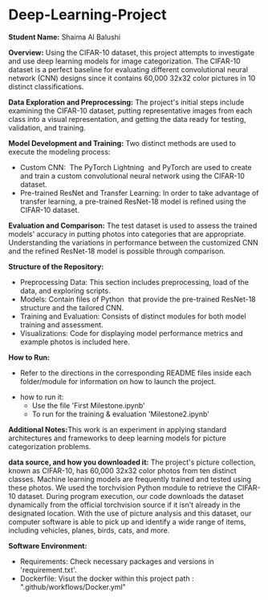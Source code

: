 # Deep-Learning-Project
<b>Student Name:</b> Shaima Al Balushi

<b>Overview:</b> Using the CIFAR-10 dataset, this project attempts to investigate and use deep learning models for image categorization. The CIFAR-10 dataset is a perfect baseline for evaluating different convolutional neural network (CNN) designs since it contains 60,000 32x32 color pictures in 10 distinct classifications.

<b>Data Exploration and Preprocessing:</b> The project's initial steps include examining the CIFAR-10 dataset, putting representative images from each class into a visual representation, and getting the data ready for testing, validation, and training.

<b>Model Development and Training:</b> Two distinct methods are used to execute the modeling process:
<ul><li>Custom CNN:  The PyTorch Lightning  and PyTorch are used to create and train a custom convolutional neural network using the CIFAR-10 dataset.</li>
<li>Pre-trained ResNet and Transfer Learning: In order to take advantage of transfer learning, a pre-trained ResNet-18 model is refined using the CIFAR-10 dataset.</li></ul>

<b>Evaluation and Comparison:</b> The test dataset is used to assess the trained models' accuracy in putting photos into categories that are appropriate. Understanding the variations in performance between the customized CNN and the refined ResNet-18 model is possible through comparison.

<b>Structure of the Repository:</b>  <ul>
<li>Preprocessing Data: This section includes preprocessing, load of the data, and exploring scripts.</li>
<li>Models: Contain files of Python  that provide the pre-trained ResNet-18 structure and the tailored CNN.</li>
<li>Training and Evaluation: Consists of distinct modules for both model training and assessment.</li>
<li>Visualizations: Code for displaying model performance metrics and example photos is included here.</li></ul>

<b>How to Run:<ul><li></b>Refer to the directions in the corresponding README files inside each folder/module for information on how to launch the project.

</li>
<li>how to run it:<ul> <li>Use the file 'First Milestone.ipynb'</li> <li>To run for the training & evaluation 'Milestone2.ipynb'  </ul>
</li>
</ul>

<b>Additional Notes:</b>This work is an experiment in applying standard architectures and frameworks to deep learning models for picture categorization problems.

<b>data source, and how you downloaded it:</b> The project's picture collection, known as CIFAR-10, has 60,000 32x32 color photos from ten distinct classes. Machine learning models are frequently trained and tested using these photos. We used the torchvision Python module to retrieve the CIFAR-10 dataset. During program execution, our code downloads the dataset dynamically from the official torchvision source if it isn't already in the designated location. With the use of picture analysis and this dataset, our computer software is able to pick up and identify a wide range of items, including vehicles, planes, birds, cats, and more.

<b>Software Environment:</b>
<ul>
<li>Requirements: Check necessary packages and versions in 'requirement.txt'.</li>
<li>Dockerfile:  Visut the docker within this project path : ".github/workflows/Docker.yml"</li>
</ul>
 

